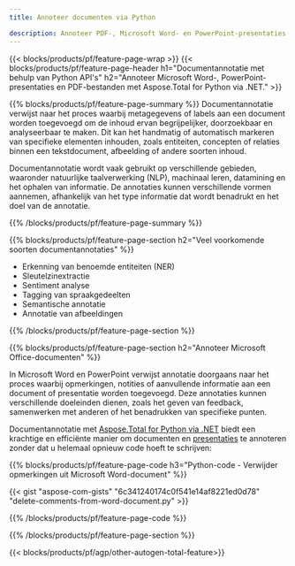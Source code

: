 ```yaml
---
title: Annoteer documenten via Python 

description: Annoteer PDF-, Microsoft Word- en PowerPoint-presentaties via uw Python-applicatie. Duidelijke annotaties met gemak.
---
```


{{< blocks/products/pf/feature-page-wrap >}}
{{< blocks/products/pf/feature-page-header h1="Documentannotatie met behulp van Python API's" h2="Annoteer Microsoft Word-, PowerPoint-presentaties en PDF-bestanden met Aspose.Total for Python via .NET." >}}

{{% blocks/products/pf/feature-page-summary %}}
Documentannotatie verwijst naar het proces waarbij metagegevens of labels aan een document worden toegevoegd om de inhoud ervan begrijpelijker, doorzoekbaar en analyseerbaar te maken. Dit kan het handmatig of automatisch markeren van specifieke elementen inhouden, zoals entiteiten, concepten of relaties binnen een tekstdocument, afbeelding of andere soorten inhoud.<br />

Documentannotatie wordt vaak gebruikt op verschillende gebieden, waaronder natuurlijke taalverwerking (NLP), machinaal leren, datamining en het ophalen van informatie. De annotaties kunnen verschillende vormen aannemen, afhankelijk van het type informatie dat wordt benadrukt en het doel van de annotatie.

{{% /blocks/products/pf/feature-page-summary  %}}

{{% blocks/products/pf/feature-page-section  h2="Veel voorkomende soorten documentannotaties" %}}

- Erkenning van benoemde entiteiten (NER)
- Sleutelzinextractie
- Sentiment analyse
- Tagging van spraakgedeelten
- Semantische annotatie
- Annotatie van afbeeldingen

{{% /blocks/products/pf/feature-page-section %}}

{{% blocks/products/pf/feature-page-section  h2="Annoteer Microsoft Office-documenten" %}}


In Microsoft Word en PowerPoint verwijst annotatie doorgaans naar het proces waarbij opmerkingen, notities of aanvullende informatie aan een document of presentatie worden toegevoegd. Deze annotaties kunnen verschillende doeleinden dienen, zoals het geven van feedback, samenwerken met anderen of het benadrukken van specifieke punten.   <br />

Documentannotatie met [Aspose.Total for Python via .NET](https://products.aspose.com/total/python-net/) biedt een krachtige en efficiënte manier om documenten en [presentaties](https://products.aspose.com/total/nl/python-net/annotate/powerpoint/) te annoteren zonder dat u helemaal opnieuw code hoeft te schrijven:<br />

{{% blocks/products/pf/feature-page-code h3="Python-code - Verwijder opmerkingen uit Microsoft Word-document" %}}

{{< gist "aspose-com-gists" "6c341240174c0f541e14af8221ed0d78" "delete-comments-from-word-document.py" >}}

{{% /blocks/products/pf/feature-page-code  %}}

{{% /blocks/products/pf/feature-page-section %}}

{{< blocks/products/pf/agp/other-autogen-total-feature>}}